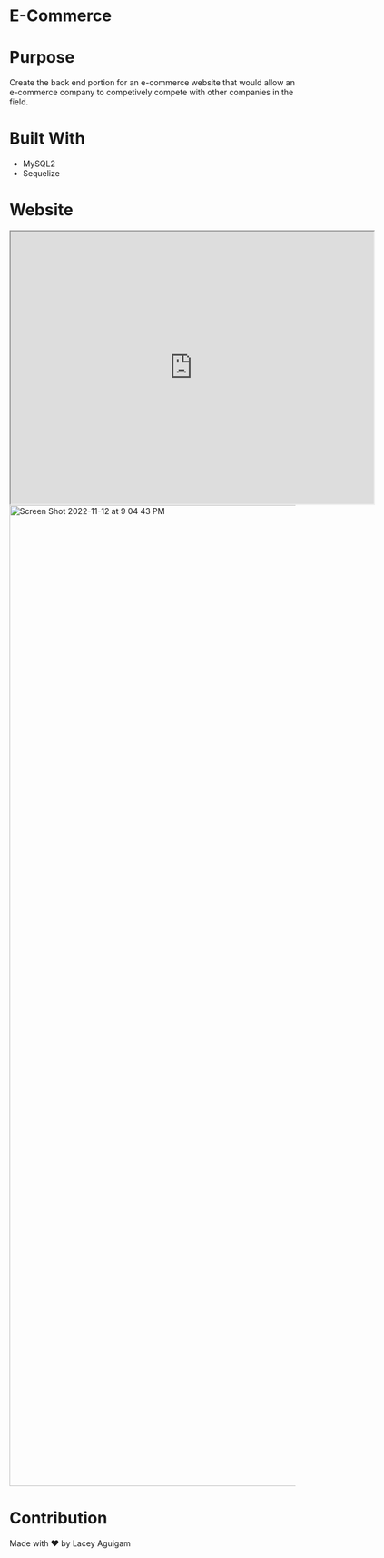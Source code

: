 # E-Commerce

# Purpose

Create the back end portion for an e-commerce website that would allow an e-commerce company to competively compete with other companies in the field. 

# Built With

- MySQL2
- Sequelize

# Website

<iframe src="https://youtu.be/KU4Yz9TjiVs" width="640" height="480">Screen Recording</iframe>



<img width="1728" alt="Screen Shot 2022-11-12 at 9 04 43 PM" src="https://user-images.githubusercontent.com/105749016/201507437-818fa024-122f-40f8-9ed8-98cf293f8df2.png">





# Contribution 

Made with ❤️ by Lacey Aguigam
